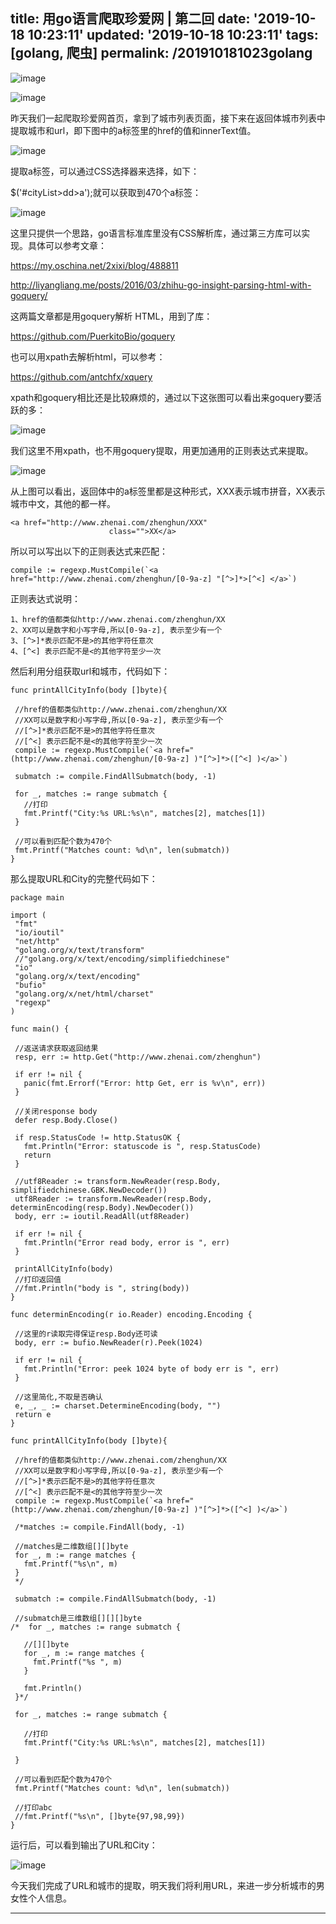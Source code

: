 title: 用go语言爬取珍爱网 | 第二回
date: '2019-10-18 10:23:11'
updated: '2019-10-18 10:23:11'
tags: [golang, 爬虫]
permalink: /201910181023golang
---
![image](https://img-blog.csdnimg.cn/20191018002356226.jpeg?x-oss-process=image/watermark,type_ZmFuZ3poZW5naGVpdGk,shadow_10,text_aHR0cHM6Ly9saWFiaW8uYmxvZy5jc2RuLm5ldA==,size_16,color_FFFFFF,t_70)


![image](https://img-blog.csdnimg.cn/20191018002355495.gif)


昨天我们一起爬取珍爱网首页，拿到了城市列表页面，接下来在返回体城市列表中提取城市和url，即下图中的a标签里的href的值和innerText值。

![image](https://img-blog.csdnimg.cn/20191018002403470.gif)


提取a标签，可以通过CSS选择器来选择，如下：

$('#cityList>dd>a');就可以获取到470个a标签：

![image](https://img-blog.csdnimg.cn/20191018002405127.gif)


这里只提供一个思路，go语言标准库里没有CSS解析库，通过第三方库可以实现。具体可以参考文章：

https://my.oschina.net/2xixi/blog/488811

http://liyangliang.me/posts/2016/03/zhihu-go-insight-parsing-html-with-goquery/

这两篇文章都是用goquery解析 HTML，用到了库：

https://github.com/PuerkitoBio/goquery

也可以用xpath去解析html，可以参考：

https://github.com/antchfx/xquery

xpath和goquery相比还是比较麻烦的，通过以下这张图可以看出来goquery要活跃的多：

![image](https://img-blog.csdnimg.cn/20191018002405351.png?x-oss-process=image/watermark,type_ZmFuZ3poZW5naGVpdGk,shadow_10,text_aHR0cHM6Ly9saWFiaW8uYmxvZy5jc2RuLm5ldA==,size_16,color_FFFFFF,t_70)


我们这里不用xpath，也不用goquery提取，用更加通用的正则表达式来提取。

![image](https://img-blog.csdnimg.cn/2019101800240944.gif)


从上图可以看出，返回体中的a标签里都是这种形式，XXX表示城市拼音，XX表示城市中文，其他的都一样。

```
<a href="http://www.zhenai.com/zhenghun/XXX"
                      class="">XX</a>
```

所以可以写出以下的正则表达式来匹配：

```
compile := regexp.MustCompile(`<a href="http://www.zhenai.com/zhenghun/[0-9a-z] "[^>]*>[^<] </a>`)
```

正则表达式说明：

```
1、href的值都类似http://www.zhenai.com/zhenghun/XX
2、XX可以是数字和小写字母,所以[0-9a-z], 表示至少有一个
3、[^>]*表示匹配不是>的其他字符任意次
4、[^<] 表示匹配不是<的其他字符至少一次
```

然后利用分组获取url和城市，代码如下：

```
func printAllCityInfo(body []byte){

 //href的值都类似http://www.zhenai.com/zhenghun/XX
 //XX可以是数字和小写字母,所以[0-9a-z], 表示至少有一个
 //[^>]*表示匹配不是>的其他字符任意次
 //[^<] 表示匹配不是<的其他字符至少一次
 compile := regexp.MustCompile(`<a href="(http://www.zhenai.com/zhenghun/[0-9a-z] )"[^>]*>([^<] )</a>`)

 submatch := compile.FindAllSubmatch(body, -1)

 for _, matches := range submatch {
   //打印
   fmt.Printf("City:%s URL:%s\n", matches[2], matches[1])
 }

 //可以看到匹配个数为470个
 fmt.Printf("Matches count: %d\n", len(submatch))
}
```

那么提取URL和City的完整代码如下：

```
package main

import (
 "fmt"
 "io/ioutil"
 "net/http"
 "golang.org/x/text/transform"
 //"golang.org/x/text/encoding/simplifiedchinese"
 "io"
 "golang.org/x/text/encoding"
 "bufio"
 "golang.org/x/net/html/charset"
 "regexp"
)

func main() {

 //返送请求获取返回结果
 resp, err := http.Get("http://www.zhenai.com/zhenghun")

 if err != nil {
   panic(fmt.Errorf("Error: http Get, err is %v\n", err))
 }

 //关闭response body
 defer resp.Body.Close()

 if resp.StatusCode != http.StatusOK {
   fmt.Println("Error: statuscode is ", resp.StatusCode)
   return
 }

 //utf8Reader := transform.NewReader(resp.Body, simplifiedchinese.GBK.NewDecoder())
 utf8Reader := transform.NewReader(resp.Body, determinEncoding(resp.Body).NewDecoder())
 body, err := ioutil.ReadAll(utf8Reader)

 if err != nil {
   fmt.Println("Error read body, error is ", err)
 }

 printAllCityInfo(body)
 //打印返回值
 //fmt.Println("body is ", string(body))
}

func determinEncoding(r io.Reader) encoding.Encoding {

 //这里的r读取完得保证resp.Body还可读
 body, err := bufio.NewReader(r).Peek(1024)

 if err != nil {
   fmt.Println("Error: peek 1024 byte of body err is ", err)
 }

 //这里简化,不取是否确认
 e, _, _ := charset.DetermineEncoding(body, "")
 return e
}

func printAllCityInfo(body []byte){

 //href的值都类似http://www.zhenai.com/zhenghun/XX
 //XX可以是数字和小写字母,所以[0-9a-z], 表示至少有一个
 //[^>]*表示匹配不是>的其他字符任意次
 //[^<] 表示匹配不是<的其他字符至少一次
 compile := regexp.MustCompile(`<a href="(http://www.zhenai.com/zhenghun/[0-9a-z] )"[^>]*>([^<] )</a>`)

 /*matches := compile.FindAll(body, -1)

 //matches是二维数组[][]byte
 for _, m := range matches {
   fmt.Printf("%s\n", m)
 }
 */

 submatch := compile.FindAllSubmatch(body, -1)

 //submatch是三维数组[][][]byte
/*  for _, matches := range submatch {

   //[][]byte
   for _, m := range matches {
     fmt.Printf("%s ", m)
   }

   fmt.Println()
 }*/

 for _, matches := range submatch {

   //打印
   fmt.Printf("City:%s URL:%s\n", matches[2], matches[1])

 }

 //可以看到匹配个数为470个
 fmt.Printf("Matches count: %d\n", len(submatch))

 //打印abc
 //fmt.Printf("%s\n", []byte{97,98,99})
}
```

运行后，可以看到输出了URL和City：

![image](https://img-blog.csdnimg.cn/2019101800241098.gif)


今天我们完成了URL和城市的提取，明天我们将利用URL，来进一步分析城市的男女性个人信息。

------------
